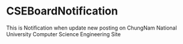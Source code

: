 # CSEBoardNotification
This is Notification when update new posting on ChungNam National University Computer Science Engineering Site
